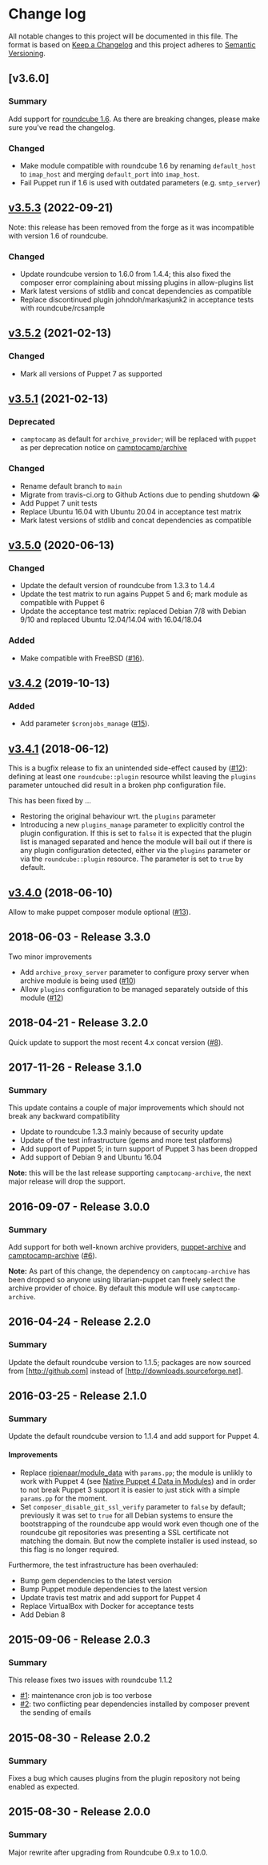 # Change log

All notable changes to this project will be documented in this file. The format is based on [Keep a Changelog](http://keepachangelog.com/en/1.0.0/) and this project adheres to [Semantic Versioning](http://semver.org).

## [v3.6.0]
           
### Summary

Add support for [roundcube 1.6](https://github.com/roundcube/roundcubemail/releases/tag/1.6.0). As there are breaking 
changes, please make sure you've read the changelog.

### Changed

- Make module compatible with roundcube 1.6 by renaming `default_host` to `imap_host` and merging `default_port` into 
  `imap_host`.
- Fail Puppet run if 1.6 is used with outdated parameters (e.g. `smtp_server`)

## [v3.5.3](https://github.com/tohuwabohu/puppet-roundcube/tree/v3.5.3) (2022-09-21)
              
Note: this release has been removed from the forge as it was incompatible with version 1.6 of roundcube.

### Changed

- Update roundcube version to 1.6.0 from 1.4.4; this also fixed the composer error complaining about missing plugins in 
  allow-plugins list
- Mark latest versions of stdlib and concat dependencies as compatible
- Replace discontinued plugin johndoh/markasjunk2 in acceptance tests with roundcube/rcsample

## [v3.5.2](https://github.com/tohuwabohu/puppet-roundcube/tree/v3.5.2) (2021-02-13)
                                                                      
### Changed

- Mark all versions of Puppet 7 as supported

## [v3.5.1](https://github.com/tohuwabohu/puppet-roundcube/tree/v3.5.1) (2021-02-13)
           
### Deprecated

- `camptocamp` as default for `archive_provider`; will be replaced with `puppet` as per deprecation notice on 
  [camptocamp/archive](https://forge.puppet.com/modules/camptocamp/archive)  

### Changed
               
- Rename default branch to `main`
- Migrate from travis-ci.org to Github Actions due to pending shutdown :sob:
- Add Puppet 7 unit tests
- Replace Ubuntu 16.04 with Ubuntu 20.04 in acceptance test matrix
- Mark latest versions of stdlib and concat dependencies as compatible

## [v3.5.0](https://github.com/tohuwabohu/puppet-roundcube/tree/v3.5.0) (2020-06-13)

### Changed

- Update the default version of roundcube from 1.3.3 to 1.4.4
- Update the test matrix to run agains Puppet 5 and 6; mark module as compatible with Puppet 6 
- Update the acceptance test matrix: replaced Debian 7/8 with Debian 9/10 and replaced Ubuntu 12.04/14.04 with 16.04/18.04

### Added

- Make compatible with FreeBSD ([#16](https://github.com/tohuwabohu/puppet-roundcube/pull/16)).

## [v3.4.2](https://github.com/tohuwabohu/puppet-roundcube/tree/v3.4.2) (2019-10-13)

### Added

- Add parameter `$cronjobs_manage` ([#15](https://github.com/tohuwabohu/puppet-roundcube/pull/15)).

## [v3.4.1](https://github.com/tohuwabohu/puppet-roundcube/tree/v3.4.1) (2018-06-12) 

This is a bugfix release to fix an unintended side-effect caused by ([#12](https://github.com/tohuwabohu/puppet-roundcube/pull/12)):
defining at least one `roundcube::plugin` resource whilst leaving the `plugins` parameter untouched did result in a 
broken php configuration file.

This has been fixed by ...
* Restoring the original behaviour wrt. the `plugins` parameter
* Introducing a new `plugins_manage` parameter to explicitly control the plugin configuration. If this is set to `false` 
  it is expected that the plugin list is managed separated and hence the module will bail out if there is any plugin 
  configuration detected, either via the `plugins` parameter or via the `roundcube::plugin` resource. The parameter is 
  set to `true` by default.

## [v3.4.0](https://github.com/tohuwabohu/puppet-roundcube/tree/v3.4.0) (2018-06-10)

Allow to make puppet composer module optional ([#13](https://github.com/tohuwabohu/puppet-roundcube/pull/13)).

## 2018-06-03 - Release 3.3.0

Two minor improvements

* Add `archive_proxy_server` parameter to configure proxy server when archive module is being used ([#10](https://github.com/tohuwabohu/puppet-roundcube/pull/10))
* Allow `plugins` configuration to be managed separately outside of this module ([#12](https://github.com/tohuwabohu/puppet-roundcube/pull/12))

## 2018-04-21 - Release 3.2.0

Quick update to support the most recent 4.x concat version ([#8](https://github.com/tohuwabohu/puppet-roundcube/pull/8)).

## 2017-11-26 - Release 3.1.0
### Summary

This update contains a couple of major improvements which should not break any backward compatibility

* Update to roundcube 1.3.3 mainly because of security update
* Update of the test infrastructure (gems and more test platforms)
* Add support of Puppet 5; in turn support of Puppet 3 has been dropped
* Add support of Debian 9 and Ubuntu 16.04

**Note:** this will be the last release supporting `camptocamp-archive`, the next major release will drop the support.

## 2016-09-07 - Release 3.0.0
### Summary

Add support for both well-known archive providers, [puppet-archive](https://forge.puppetlabs.com/puppet/archive) and
[camptocamp-archive](https://forge.puppetlabs.com/camptocamp/archive)
([#6](https://github.com/tohuwabohu/puppet-roundcube/pull/6)).

**Note:** As part of this change, the dependency on `camptocamp-archive` has been dropped so anyone using
librarian-puppet can freely select the archive provider of choice. By default this module will use `camptocamp-archive`.

## 2016-04-24 - Release 2.2.0
### Summary

Update the default roundcube version to 1.1.5; packages are now sourced from [http://github.com] instead of
[http://downloads.sourceforge.net].

## 2016-03-25 - Release 2.1.0
### Summary

Update the default roundcube version to 1.1.4 and add support for Puppet 4.

#### Improvements

* Replace [ripienaar/module_data](https://forge.puppetlabs.com/ripienaar/module_data) with `params.pp`; the module is
  unlikly to work with Puppet 4 (see [Native Puppet 4 Data in Modules](https://www.devco.net/archives/2016/01/08/native-puppet-4-data-in-modules.php))
  and in order to not break Puppet 3 support it is easier to just stick with a simple `params.pp` for the moment.
* Set `composer_disable_git_ssl_verify` parameter to `false` by default; previously it was set to `true` for all Debian
  systems to ensure the bootstrapping of the roundcube app would work even though one of the roundcube git repositories
  was presenting a SSL certificate not matching the domain. But now the complete installer is used instead, so this flag
  is no longer required.

Furthermore, the test infrastructure has been overhauled:

* Bump gem dependencies to the latest version
* Bump Puppet module dependencies to the latest version
* Update travis test matrix and add support for Puppet 4
* Replace VirtualBox with Docker for acceptance tests
* Add Debian 8

## 2015-09-06 - Release 2.0.3
### Summary

This release fixes two issues with roundcube 1.1.2

* [#1](https://github.com/tohuwabohu/puppet-roundcube/issues/1): maintenance cron job is too verbose
* [#2](https://github.com/tohuwabohu/puppet-roundcube/issues/2): two conflicting pear dependencies installed by composer prevent the sending of emails

## 2015-08-30 - Release 2.0.2
### Summary

Fixes a bug which causes plugins from the plugin repository not being enabled as expected.

## 2015-08-30 - Release 2.0.0
### Summary

Major rewrite after upgrading from Roundcube 0.9.x to 1.0.0.
